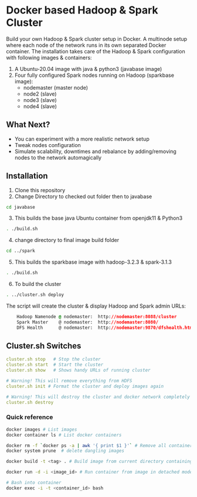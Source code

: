 # Docker based Hadoop & Spark Cluster

Build your own Hadoop & Spark cluster setup in Docker. 
A multinode setup where each node of the network runs in its own separated Docker container. The installation takes care of the Hadoop & Spark configuration with following images & containers:
1) A Ubuntu-20.04 image with java & python3 (javabase image)
2) Four fully configured Spark nodes running on Hadoop (sparkbase image):
    * nodemaster (master node)
    * node2      (slave)
    * node3      (slave)
    * node4      (slave)

## What Next?
* You can experiment with a more realistic network setup
* Tweak nodes configuration
* Simulate scalability, downtimes and rebalance by adding/removing nodes to the network automagically   

## Installation
1) Clone this repository
2) Change Directory to checked out folder then to javabase
```bash
cd javabase
```
3) This builds the base java Ubuntu container from openjdk11 & Python3
```bash
. ./build.sh 
```
    
4) change directory to final image build folder
```bash
cd ../spark
```
5) This builds the sparkbase image with hadoop-3.2.3 & spark-3.1.3
```bash
. ./build.sh
```
6) To build the cluster
```bash
. ../cluster.sh deploy
```

The script will create the cluster & display Hadoop and Spark admin URLs:
```css
    Hadoop Namenode @ nodemaster:  http://nodemaster:8088/cluster
    Spark Master    @ nodemaster:  http://nodemaster:8080/
    DFS Health      @ nodemaster:  http://nodemaster:9870/dfshealth.html
```

## Cluster.sh Switches
```yml
cluster.sh stop   # Stop the cluster
cluster.sh start  # Start the cluster
cluster.sh show   # Shows handy URLs of running cluster

# Warning! This will remove everything from HDFS
cluster.sh init # Format the cluster and deploy images again

# Warning! This will destroy the cluster and docker network completely
cluster.sh destroy
```

### Quick reference
```bash
docker images # List images
docker container ls # List docker containers

docker rm -f `docker ps -a | awk '{ print $1 }'` # Remove all containers
docker system prune  # delete dangling images

docker build -t <tag> . # Build image from current directory containing Dockerfile

docker run -d -i <image_id> # Run container from image in detached mode

# Bash into container
docker exec -i -t <container_id> bash
```
